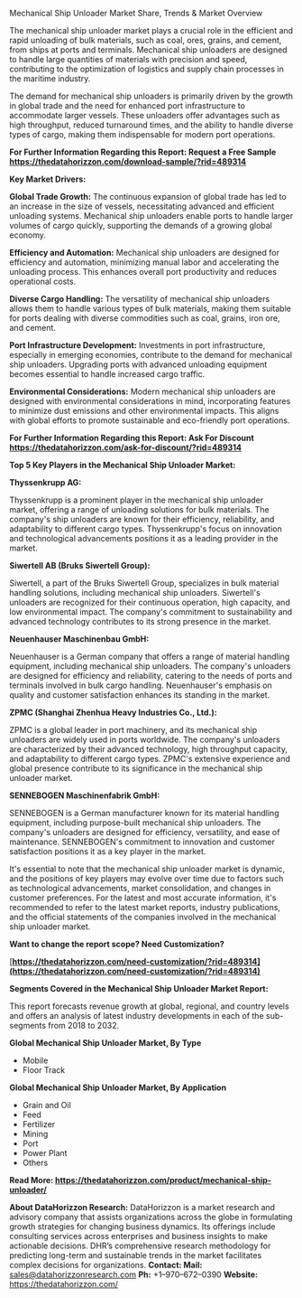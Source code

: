 ﻿Mechanical Ship Unloader Market Share, Trends & Market Overview

The mechanical ship unloader market plays a crucial role in the efficient and rapid unloading of bulk materials, such as coal, ores, grains, and cement, from ships at ports and terminals. Mechanical ship unloaders are designed to handle large quantities of materials with precision and speed, contributing to the optimization of logistics and supply chain processes in the maritime industry.

The demand for mechanical ship unloaders is primarily driven by the growth in global trade and the need for enhanced port infrastructure to accommodate larger vessels. These unloaders offer advantages such as high throughput, reduced turnaround times, and the ability to handle diverse types of cargo, making them indispensable for modern port operations.

**For Further Information Regarding this Report: Request a Free Sample <https://thedatahorizzon.com/download-sample/?rid=489314>** 

**Key Market Drivers:**

**Global Trade Growth:** The continuous expansion of global trade has led to an increase in the size of vessels, necessitating advanced and efficient unloading systems. Mechanical ship unloaders enable ports to handle larger volumes of cargo quickly, supporting the demands of a growing global economy.

**Efficiency and Automation:** Mechanical ship unloaders are designed for efficiency and automation, minimizing manual labor and accelerating the unloading process. This enhances overall port productivity and reduces operational costs.

**Diverse Cargo Handling:** The versatility of mechanical ship unloaders allows them to handle various types of bulk materials, making them suitable for ports dealing with diverse commodities such as coal, grains, iron ore, and cement.

**Port Infrastructure Development:** Investments in port infrastructure, especially in emerging economies, contribute to the demand for mechanical ship unloaders. Upgrading ports with advanced unloading equipment becomes essential to handle increased cargo traffic.

**Environmental Considerations:** Modern mechanical ship unloaders are designed with environmental considerations in mind, incorporating features to minimize dust emissions and other environmental impacts. This aligns with global efforts to promote sustainable and eco-friendly port operations.

**For Further Information Regarding this Report: Ask For Discount <https://thedatahorizzon.com/ask-for-discount/?rid=489314>** 

**Top 5 Key Players in the Mechanical Ship Unloader Market:**

**Thyssenkrupp AG:**

Thyssenkrupp is a prominent player in the mechanical ship unloader market, offering a range of unloading solutions for bulk materials. The company's ship unloaders are known for their efficiency, reliability, and adaptability to different cargo types. Thyssenkrupp's focus on innovation and technological advancements positions it as a leading provider in the market.

**Siwertell AB (Bruks Siwertell Group):**

Siwertell, a part of the Bruks Siwertell Group, specializes in bulk material handling solutions, including mechanical ship unloaders. Siwertell's unloaders are recognized for their continuous operation, high capacity, and low environmental impact. The company's commitment to sustainability and advanced technology contributes to its strong presence in the market.

**Neuenhauser Maschinenbau GmbH:**

Neuenhauser is a German company that offers a range of material handling equipment, including mechanical ship unloaders. The company's unloaders are designed for efficiency and reliability, catering to the needs of ports and terminals involved in bulk cargo handling. Neuenhauser's emphasis on quality and customer satisfaction enhances its standing in the market.

**ZPMC (Shanghai Zhenhua Heavy Industries Co., Ltd.):**

ZPMC is a global leader in port machinery, and its mechanical ship unloaders are widely used in ports worldwide. The company's unloaders are characterized by their advanced technology, high throughput capacity, and adaptability to different cargo types. ZPMC's extensive experience and global presence contribute to its significance in the mechanical ship unloader market.

**SENNEBOGEN Maschinenfabrik GmbH:**

SENNEBOGEN is a German manufacturer known for its material handling equipment, including purpose-built mechanical ship unloaders. The company's unloaders are designed for efficiency, versatility, and ease of maintenance. SENNEBOGEN's commitment to innovation and customer satisfaction positions it as a key player in the market.

It's essential to note that the mechanical ship unloader market is dynamic, and the positions of key players may evolve over time due to factors such as technological advancements, market consolidation, and changes in customer preferences. For the latest and most accurate information, it's recommended to refer to the latest market reports, industry publications, and the official statements of the companies involved in the mechanical ship unloader market.

**Want to change the report scope? Need Customization?**

[**https://thedatahorizzon.com/need-customization/?rid=489314](https://thedatahorizzon.com/need-customization/?rid=489314)** 

**Segments Covered in the Mechanical Ship Unloader Market Report:**

This report forecasts revenue growth at global, regional, and country levels and offers an analysis of latest industry developments in each of the sub-segments from 2018 to 2032.

**Global Mechanical Ship Unloader Market, By Type**

- Mobile
- Floor Track

**Global Mechanical Ship Unloader Market, By Application**

- Grain and Oil
- Feed
- Fertilizer
- Mining
- Port
- Power Plant
- Others

**Read More: <https://thedatahorizzon.com/product/mechanical-ship-unloader/>** 

**About DataHorizzon Research:**DataHorizzon is a market research and advisory company that assists organizations across the globe in formulating growth strategies for changing business dynamics. Its offerings include consulting services across enterprises and business insights to make actionable decisions. DHR’s comprehensive research methodology for predicting long-term and sustainable trends in the market facilitates complex decisions for organizations.**Contact:Mail:** <sales@datahorizzonresearch.com> **Ph:** +1–970–672–0390**Website:** <https://thedatahorizzon.com/> 
